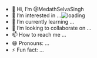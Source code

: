 - 👋 Hi, I’m @MedathSelvaSingh
- 👀 I’m interested in ...![loading](https://github.com/user-attachments/assets/3e04568f-12af-47fd-b7cb-4b526d08151c)
- 🌱 I’m currently learning ...
- 💞️ I’m looking to collaborate on ...
- 📫 How to reach me ...
- 😄 Pronouns: ...
- ⚡ Fun fact: ...

<!---
MedathSelvaSingh/MedathSelvaSingh is a ✨ special ✨ repository because its `README.md` (this file) appears on your GitHub profile.
You can click the Preview link to take a look at your changes.
--->
